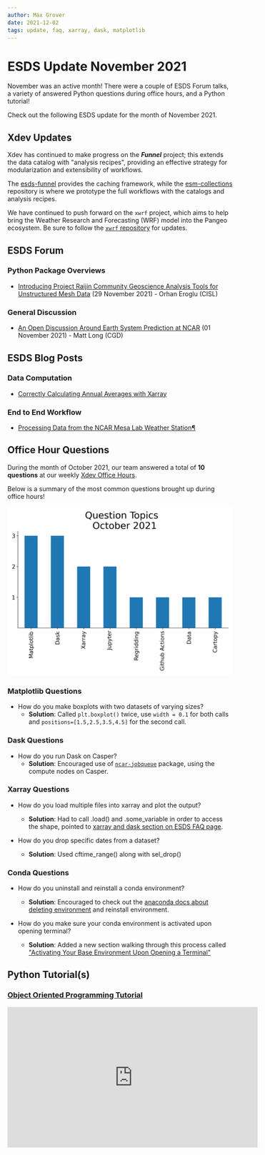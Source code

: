 ```yaml
---
author: Max Grover
date: 2021-12-02
tags: update, faq, xarray, dask, matplotlib
---
```


# ESDS Update November 2021

November was an active month! There were a couple of ESDS Forum talks, a variety of answered Python questions during office hours, and a Python tutorial!

Check out the following ESDS update for the month of November 2021.

## Xdev Updates

Xdev has continued to make progress on the **_Funnel_** project; this extends the data catalog with "analysis recipes", providing an effective strategy for modularization and extensibility of workflows.

The [esds-funnel](https://github.com/NCAR/esds-funnel) provides the caching framework, while the [esm-collections](https://github.com/NCAR/esm-collections) repository is where we prototype the full workflows with the catalogs and analysis recipes.

We have continued to push forward on the `xwrf` project, which aims to help bring the Weather Research and Forecasting (WRF) model into the Pangeo ecosystem. Be sure to follow the [`xwrf` repository](https://github.com/NCAR/xwrf) for updates.

## ESDS Forum

### Python Package Overviews

- [Introducing Project Raijin Community Geoscience Analysis Tools for Unstructured Mesh Data](https://raijin.ucar.edu/) (29 November 2021) - Orhan Eroglu (CISL)

### General Discussion

- [An Open Discussion Around Earth System Prediction at NCAR](https://docs.google.com/forms/d/e/1FAIpQLScX4ugyocLz1WgIthzX_eN_CXkBR7QvlHTS0eMLxFtxsjxPyw/viewform?vc=0&c=0&w=1&flr=0) (01 November 2021) - Matt Long (CGD)

## ESDS Blog Posts

### Data Computation

- [Correctly Calculating Annual Averages with Xarray](https://ncar.github.io/esds/posts/2021/yearly-averages-xarray/)

### End to End Workflow

- [Processing Data from the NCAR Mesa Lab Weather Station¶](https://ncar.github.io/esds/posts/2021/weather-station-data-preprocess/)

## Office Hour Questions

During the month of October 2021, our team answered a total of **10 questions** at our weekly [Xdev Office Hours](https://ncar.github.io/esds/calendar/#xdev-office-hours).

Below is a summary of the most common questions brought up during office hours!

![october-2021-office-hours](../images/october_2021_question_topics.png)

### Matplotlib Questions

- How do you make boxplots with two datasets of varying sizes?
  - **Solution**: Called `plt.boxplot()` twice, use `width = 0.1` for both calls and `positions=[1.5,2.5,3.5,4.5]` for the second call.

### Dask Questions

- How do you run Dask on Casper?
  - **Solution**: Encouraged use of [`ncar-jobqueue`](https://github.com/NCAR/ncar-jobqueue) package, using the compute nodes on Casper.

### Xarray Questions

- How do you load multiple files into xarray and plot the output?

  - **Solution**: Had to call .load() and .some_variable in order to access the shape, pointed to [xarray and dask section on ESDS FAQ page](https://ncar.github.io/esds/faq/#xarray-and-dask).

- How do you drop specific dates from a dataset?
  - **Solution**: Used cftime_range() along with sel_drop()

### Conda Questions

- How do you uninstall and reinstall a conda environment?

  - **Solution**: Encouraged to check out the [anaconda docs about deleting environment](https://docs.anaconda.com/anaconda/install/uninstall/) and reinstall environment.

- How do you make sure your conda environment is activated upon opening terminal?
  - **Solution**: Added a new section walking through this process called ["Activating Your Base Environment Upon Opening a Terminal"](https://ncar.github.io/esds/faq/#conda-environments)

## Python Tutorial(s)

### [Object Oriented Programming Tutorial](https://ncar.github.io/esds/posts/2021/oop-tutorial/)

<iframe width="560" height="315" src="https://www.youtube.com/embed/zlHkkjr7e6k" title="YouTube video player" frameborder="0" allow="accelerometer; autoplay; clipboard-write; encrypted-media; gyroscope; picture-in-picture" allowfullscreen></iframe>
